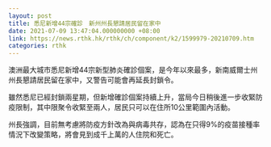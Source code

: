 ```yaml
---
layout: post
title: 悉尼新增44宗確診　新州州長懇請居民留在家中
date: 2021-07-09 13:47:04.000000000 +08:00
link: https://news.rthk.hk/rthk/ch/component/k2/1599979-20210709.htm
categories: rthk
---
```


澳洲最大城市悉尼新增44宗新型肺炎確診個案，是今年以來最多，新南威爾士州州長懇請居民留在家中，又警告可能會再延長封鎖令。

雖然悉尼已經封鎖兩星期，但新增確診個案持續上升，當局今日稍後進一步收緊防疫限制，其中限聚令收緊至兩人，居民只可以在住所10公里範圍內活動。

州長強調，目前無考慮將防疫方針改為與病毒共存，認為在只得9%的疫苗接種率情況下改變策略，將會見到成千上萬的人住院和死亡。
